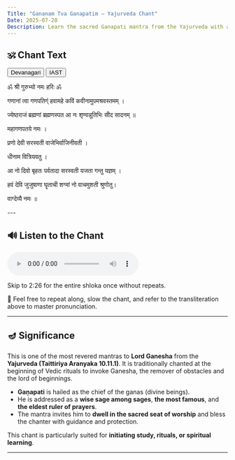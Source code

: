 ```yaml
---
Title: "Gananam Tva Ganapatim – Yajurveda Chant"
Date: 2025-07-28
Description: Learn the sacred Ganapati mantra from the Yajurveda with audio and guidance.
---
```


<div id="chant-start"></div>

## 🕉️ Chant Text

<div id="script-toggle" style="margin-bottom: 1em;">
  <button id="btn-deva" onclick="showDeva()">Devanagari</button>
  <button id="btn-iast" onclick="showIAST()">IAST</button>
</div>

<div id="devanagari" style="display: block;">
<p id="line1">ॐ श्री गुरुभ्यो नमः हरिः ॐ</p>
<p>  </p>
<p id="line2">गणानां त्वा गणपतिग्ं हवामहे कविं कवीनामुपमश्रवस्तमम् ।</p>
<p id="line3">ज्येष्ठराजं ब्रह्मणां ब्रह्मणस्पत आ नः शृण्वन्नूतिभिः सीद सादनम् ॥</p>
<p id="line4">महागणपतये नमः ।</p>
<p>  </p>
<p id="line5">प्रणो देवी सरस्वती वाजेभिर्वाजिनीवती ।</p>
<p id="line6">धीनाम वित्रियवतु ।</p>
<p id="line7">आ नो दिवो बृहतः पर्वतादा सरस्वती यजता गन्तु यज्ञम् ।</p>
<p id="line8">हवं देवि जुजुषाणा घॄताची शग्मां नो वाचमुशती श्रुणोतु।</p>
<p id="line9">वाग्देव्यै नमः ॥</p>
</div>


<div id="iast" style="display: none;">
<p id="line1-roman">om śrī gurubhyo namaḥ hariḥ om</p>
<p>  </p>
<p id="line2-roman">gaṇānāṃ tvā gaṇapatigṃ havāmahe kaviM kavīnāmupamaśravastamam |</p>
<p id="line3-roman">jyeṣṭharājaṃ brahmaṇāṃ brahmaṇaspata ā naḥ śṛṇvannūtibhiḥ sīda sādanam ||</p>
<p id="line4-roman">mahāgaṇapataye namaḥ |</p>
<p>  </p>
<p id="line5-roman">praṇo devī sarasvatī vājebhirvājinīvatī |</p>
<p id="line6-roman">dhīnāma vitriyavatu |</p>
<p id="line7-roman">ā no divo bṛhataḥ parvatādā sarasvatī yajatā gantu yajñam |</p>
<p id="line8-roman">havaṃ devi jujuṣāṇā ghṝtācī śagmāṃ no vācamuśatī śruṇotu|</p>
<p id="line9-roman">vāgdevyai namaḥ ||</p>
</div>
---

## 🔊 Listen to the Chant

<audio controls>
  <source src="/learn-hindu-chanting/assets/audio/gananam-tva.mp3" type="audio/mpeg">
</audio>

Skip to 2:26 for the entire shloka once without repeats.

🙏 Feel free to repeat along, slow the chant, and refer to the transliteration above to master pronunciation.

---

## 🪔 Significance

This is one of the most revered mantras to **Lord Ganesha** from the **Yajurveda (Taittiriya Aranyaka 10.11.1)**. It is traditionally chanted at the beginning of Vedic rituals to invoke Ganesha, the remover of obstacles and the lord of beginnings.

- **Gaṇapati** is hailed as the chief of the ganas (divine beings).
- He is addressed as a **wise sage among sages**, **the most famous**, and **the eldest ruler of prayers**.
- The mantra invites him to **dwell in the sacred seat of worship** and bless the chanter with guidance and protection.

This chant is particularly suited for **initiating study, rituals, or spiritual learning**.

---

<script>
function showDeva() {
  document.getElementById('devanagari').style.display = 'block';
  document.getElementById('iast').style.display = 'none';
  document.getElementById('btn-deva').style.fontWeight = 'bold';
  document.getElementById('btn-iast').style.fontWeight = 'normal';
}
function showIAST() {
  document.getElementById('devanagari').style.display = 'none';
  document.getElementById('iast').style.display = 'block';
  document.getElementById('btn-deva').style.fontWeight = 'normal';
  document.getElementById('btn-iast').style.fontWeight = 'bold';
}
</script>

<script>
const audio = document.querySelector('audio');
const devanagariVisible = () => document.getElementById('devanagari').style.display !== 'none';
const shouldScroll = () => document.getElementById('autoscroll-toggle')?.checked;


audio.ontimeupdate = () => {
  const t = audio.currentTime;

  const lines = [
    { id: 'line1', roman: 'line1-roman', start: 0, end: 12 },
    { id: 'line2', roman: 'line2-roman', start: 12, end: 36 },
    { id: 'line3', roman: 'line3-roman', start: 36, end: 61 },
    { id: 'line4', roman: 'line4-roman', start: 61, end: 72 },
    { id: 'line5', roman: 'line5-roman', start: 72, end: 89 },
    { id: 'line6', roman: 'line6-roman', start: 89, end: 98 },
    { id: 'line7', roman: 'line7-roman', start: 98, end: 118 },
    { id: 'line8', roman: 'line8-roman', start: 118, end: 138 },
    { id: 'line9', roman: 'line9-roman', start: 138, end: 146 }
  ];

  lines.forEach(({ id, roman, start, end }) => {
    const visibleId = devanagariVisible() ? id : roman;
    const el = document.getElementById(visibleId);
    if (!el) return;

    if (t >= start && t < end) {
      el.style.backgroundColor = 'yellow';
      
    } else {
      el.style.backgroundColor = '';
    }
  });
};
</script>


